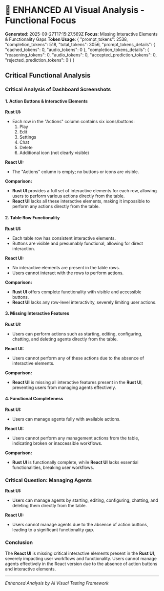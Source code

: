 # 🎯 ENHANCED AI Visual Analysis - Functional Focus

**Generated**: 2025-09-27T17:15:27.569Z
**Focus**: Missing Interactive Elements & Functionality Gaps
**Token Usage**: {
  "prompt_tokens": 2538,
  "completion_tokens": 518,
  "total_tokens": 3056,
  "prompt_tokens_details": {
    "cached_tokens": 0,
    "audio_tokens": 0
  },
  "completion_tokens_details": {
    "reasoning_tokens": 0,
    "audio_tokens": 0,
    "accepted_prediction_tokens": 0,
    "rejected_prediction_tokens": 0
  }
}

## Critical Functional Analysis

### Critical Analysis of Dashboard Screenshots

#### 1. **Action Buttons & Interactive Elements**

**Rust UI:**
- Each row in the "Actions" column contains six icons/buttons:
  1. Play
  2. Edit
  3. Settings
  4. Chat
  5. Delete
  6. Additional icon (not clearly visible)

**React UI:**
- The "Actions" column is empty; no buttons or icons are visible.

**Comparison:**
- **Rust UI** provides a full set of interactive elements for each row, allowing users to perform various actions directly from the table.
- **React UI** lacks all these interactive elements, making it impossible to perform any actions directly from the table.

#### 2. **Table Row Functionality**

**Rust UI:**
- Each table row has consistent interactive elements.
- Buttons are visible and presumably functional, allowing for direct interaction.

**React UI:**
- No interactive elements are present in the table rows.
- Users cannot interact with the rows to perform actions.

**Comparison:**
- **Rust UI** offers complete functionality with visible and accessible buttons.
- **React UI** lacks any row-level interactivity, severely limiting user actions.

#### 3. **Missing Interactive Features**

**Rust UI:**
- Users can perform actions such as starting, editing, configuring, chatting, and deleting agents directly from the table.

**React UI:**
- Users cannot perform any of these actions due to the absence of interactive elements.

**Comparison:**
- **React UI** is missing all interactive features present in the **Rust UI**, preventing users from managing agents effectively.

#### 4. **Functional Completeness**

**Rust UI:**
- Users can manage agents fully with available actions.

**React UI:**
- Users cannot perform any management actions from the table, indicating broken or inaccessible workflows.

**Comparison:**
- **Rust UI** is functionally complete, while **React UI** lacks essential functionalities, breaking user workflows.

### Critical Question: Managing Agents

**Rust UI:**
- Users can manage agents by starting, editing, configuring, chatting, and deleting them directly from the table.

**React UI:**
- Users cannot manage agents due to the absence of action buttons, leading to a significant functionality gap.

### Conclusion

The **React UI** is missing critical interactive elements present in the **Rust UI**, severely impacting user workflows and functionality. Users cannot manage agents effectively in the React version due to the absence of action buttons and interactive elements.

---
*Enhanced Analysis by AI Visual Testing Framework*
